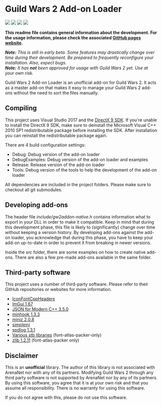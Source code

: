 # Guild Wars 2 Add-on Loader
[![](https://img.shields.io/appveyor/ci/Archomeda/gw2-addon-loader/master.svg?logo=appveyor&logoColor=f0f0f0)](https://ci.appveyor.com/project/Archomeda/gw2-addon-loader/branch/master)
[![](https://img.shields.io/github/release/Archomeda/gw2-addon-loader.svg?logo=github&logoColor=f0f0f0)](https://github.com/Archomeda/gw2-addon-loader/releases/latest)
[![](https://img.shields.io/github/downloads/Archomeda/gw2-addon-loader/total.svg?logo=github&logoColor=f0f0f0)](https://github.com/Archomeda/gw2-addon-loader/releases/latest)
[![](https://img.shields.io/discord/384735285197537290.svg?logo=discord&logoColor=f0f0f0)](https://discord.gg/tS5UpUU)

**This readme file contains general information about the development.
For the usage information, please check the associated [GitHub pages website](https://archomeda.github.io/gw2-addon-loader/).**

***Note:** This is still in early beta. Some features may drastically change over time during their development. Be prepared to frequently reconfigure your installation. Also, expect bugs.*  
***Note:** It has **not** been approved for usage with Guild Wars 2 yet. Use at your own risk.*

Guild Wars 2 Add-on Loader is an unofficial add-on for Guild Wars 2.
It acts as a master add-on that makes it easy to manage your Guild Wars 2 add-ons without the need to sort the files manually.

## Compiling
This project uses Visual Studio 2017 and the [DirectX 9 SDK](https://www.microsoft.com/en-us/download/details.aspx?id=6812).
If you're unable to install the DirectX 9 SDK, make sure to deinstall the Microsoft Visual C++ 2010 SP1 redistributable package before installing the SDK.
After installation you can reinstall the redistributable package again.

There are 4 build configuration settings:
- Debug: Debug version of the add-on loader
- DebugExamples: Debug version of the add-on loader and examples
- Release: Release version of the add-on loader
- Tools: Debug version of the tools to help the development of the add-on loader

All dependencies are included in the project folders.
Please make sure to checkout all git submodules.

## Developing add-ons
The header file *include/gw2addon-native.h* contains information what to export in your DLL in order to make it compatible.
Keep in mind that during this development phase, this file is likely to (significantly) change over time without keeping a version history.
By developing add-ons against the add-on loader, you acknowledge that during this phase, you have to keep your add-on up-to-date in order to prevent it from breaking in newer versions.

Inside the *src* folder, there are some examples on how to create native add-ons.
There are also a few pre-made add-ons available in the same folder.

## Third-party software
This project uses a number of third-party software.
Please refer to their GitHub repositories or websites for more information.

- [IconFontCppHeaders](https://github.com/juliettef/IconFontCppHeaders)
- [ImGui 1.67](https://github.com/ocornut/imgui)
- [JSON for Modern C++ 3.5.0](https://github.com/nlohmann/json)
- [minhook 1.3.3](https://github.com/TsudaKageyu/minhook)
- [miniz 2.0.8](https://github.com/richgel999/miniz)
- [simpleini](https://github.com/brofield/simpleini)
- [spdlog 1.3.1](https://github.com/gabime/spdlog)
- [Various stb libraries](https://github.com/nothings/stb) (font-atlas-packer-only)
- [zlib 1.2.11](https://zlib.net/) (font-atlas-packer only)

## Disclaimer
This is an **unofficial** library.
The author of this library is not associated with ArenaNet nor with any of its partners.
Modifying Guild Wars 2 through any third party software is not supported by ArenaNet nor by any of its partners.
By using this software, you agree that it is at your own risk and that you assume all responsibility.
There is no warranty for using this software.

If you do not agree with this, please do not use this software.
